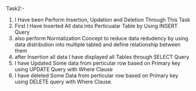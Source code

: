 Task2:-
1) I Have been Perform Insertion, Updation and Deletion Through This Task
2) First I Have Inserted All data into Perticualar Table by Using INSERT Query
3) also perform Normalization Concept to reduce data redudency by using data distribution into multiple tabled
   and define relationship between them
4) after Insertion all data I have displayed all Tables through SELECT Query
5) I have Updated Some data from perticular row based on Primary key using UPDATE Query with Where Clause
6) I have deleted Some Data from perticular row based on Primary key using DELETE query with Where Clause.
